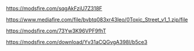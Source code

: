 https://modsfire.com/sqgAkFziU7Z318F

https://www.mediafire.com/file/bvbtq083xr43leo/0Toxic_Street_v1_1.zip/file

https://modsfire.com/73Yw3K96VPF9fhT

https://modsfire.com/download/Yv31aCQGvgA398l/b5ce3
